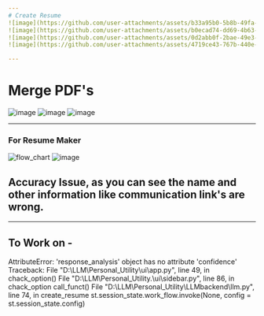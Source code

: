 ```yaml
---
# Create Resume
![image](https://github.com/user-attachments/assets/b33a95b0-5b8b-49fa-9285-a48b4f062788)
![image](https://github.com/user-attachments/assets/b0ecad74-dd69-4b63-b709-36351985a60f)
![image](https://github.com/user-attachments/assets/0d2abb0f-2bae-49e3-b6a4-cb92f4007f80)
![image](https://github.com/user-attachments/assets/4719ce43-767b-440e-a1ef-9dcd454598d4)

---
```

# Merge PDF's
![image](https://github.com/user-attachments/assets/8dc7656f-dfac-4369-b799-78a24f50d2e3)
![image](https://github.com/user-attachments/assets/06ff9ab9-e2f6-4718-adf5-22cb418bdf3b)
![image](https://github.com/user-attachments/assets/771a199b-7207-4cc3-8252-6c66248368bd)

---
### For Resume Maker
![flow_chart](https://github.com/user-attachments/assets/17e043f9-c933-4c50-a623-9f9704b87c13)
![image](https://github.com/user-attachments/assets/401e0a8f-32ae-4732-8e79-b11177806327)
## Accuracy Issue, as you can see the name and other information like communication link's are wrong.
---
## To Work on - <br>
AttributeError: 'response_analysis' object has no attribute 'confidence'
Traceback:
File "D:\LLM\Personal_Utility\ui\app.py", line 49, in <module>
    chack_option()
File "D:\LLM\Personal_Utility\.\ui\sidebar.py", line 86, in chack_option
    call_funct()
File "D:\LLM\Personal_Utility\LLMbackend\llm.py", line 74, in create_resume
    st.session_state.work_flow.invoke(None, config = st.session_state.config)
